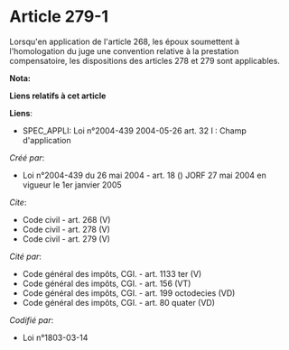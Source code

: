 # Article 279-1

Lorsqu'en application de l'article 268, les époux soumettent à l'homologation du juge une convention relative à la prestation
compensatoire, les dispositions des articles 278 et 279 sont applicables.

**Nota:**



**Liens relatifs à cet article**

**Liens**:

  - SPEC_APPLI: Loi n°2004-439 2004-05-26 art. 32 I : Champ d'application

_Créé par_:

  - Loi n°2004-439 du 26 mai 2004 - art. 18 () JORF 27 mai 2004 en vigueur le 1er janvier 2005

_Cite_:

  - Code civil - art. 268 (V)
  - Code civil - art. 278 (V)
  - Code civil - art. 279 (V)

_Cité par_:

  - Code général des impôts, CGI. - art. 1133 ter (V)
  - Code général des impôts, CGI. - art. 156 (VT)
  - Code général des impôts, CGI. - art. 199 octodecies (VD)
  - Code général des impôts, CGI. - art. 80 quater (VD)

_Codifié par_:

  - Loi n°1803-03-14
